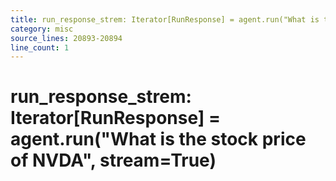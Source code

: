 ```yaml
---
title: run_response_strem: Iterator[RunResponse] = agent.run("What is the stock price of NVDA", stream=True)
category: misc
source_lines: 20893-20894
line_count: 1
---
```


# run_response_strem: Iterator[RunResponse] = agent.run("What is the stock price of NVDA", stream=True)
